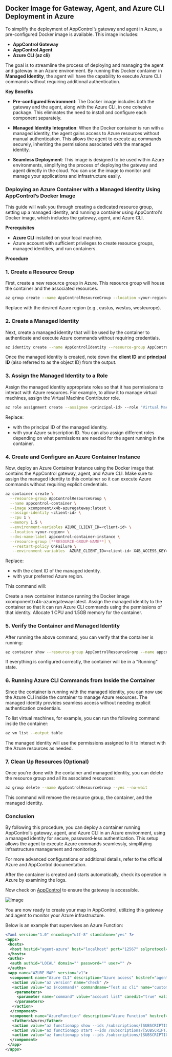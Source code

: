 ## Docker Image for Gateway, Agent, and Azure CLI Deployment in Azure

To simplify the deployment of AppControl’s gateway and agent in Azure, a pre-configured Docker image is available. This image includes:

-   **AppControl Gateway**
-   **AppControl Agent**
-   **Azure CLI (az cli)**

The goal is to streamline the process of deploying and managing the agent and gateway in an Azure environment. By running this Docker container in **Managed Identity**, the agent will have the capability to execute Azure CLI commands without requiring additional authentication.

**Key Benefits**

-   **Pre-configured Environment**: The Docker image includes both the gateway and the agent, along with the Azure CLI, in one cohesive package. This eliminates the need to install and configure each component separately.

-   **Managed Identity Integration**: When the Docker container is run with a managed identity, the agent gains access to Azure resources without manual authentication. This allows the agent to execute az commands securely, inheriting the permissions associated with the managed identity.

-   **Seamless Deployment**: This image is designed to be used within Azure environments, simplifying the process of deploying the gateway and agent directly in the cloud. You can use the image to monitor and manage your applications and infrastructure easily.

### Deploying an Azure Container with a Managed Identity Using AppControl’s Docker Image

This guide will walk you through creating a dedicated resource group, setting up a managed identity, and running a container using AppControl's Docker image, which includes the gateway, agent, and Azure CLI.

**Prerequisites**

-   **Azure CLI** installed on your local machine.
-   Azure account with sufficient privileges to create resource groups, managed identities, and run containers.

**Procedure**

### 1. Create a Resource Group

First, create a new resource group in Azure. This resource group will house the container and the associated resources.

```bash
az group create --name AppControlResourceGroup --location <your-region>
```

Replace **<your-region>** with the desired Azure region (e.g., eastus, westus, westeurope).

### 2. Create a Managed Identity

Next, create a managed identity that will be used by the container to authenticate and execute Azure commands without requiring credentials.

```bash
az identity create --name AppControlIdentity --resource-group AppControlResourceGroup --location <your-region>
```

Once the managed identity is created, note down the **client ID** and **principal ID** (also referred to as the object ID) from the output.

### 3. Assign the Managed Identity to a Role

Assign the managed identity appropriate roles so that it has permissions to interact with Azure resources. For example, to allow it to manage virtual machines, assign the Virtual Machine Contributor role.

```bash
az role assignment create --assignee <principal-id> --role "Virtual Machine Contributor" --scope /subscriptions/<subscription-id>/resourceGroups/AppControlResourceGroup
```

Replace:

-   **<principal-id>** with the principal ID of the managed identity.
-   **<subscription-id>** with your Azure subscription ID.
    You can also assign different roles depending on what permissions are needed for the agent running in the container.

### 4. Create and Configure an Azure Container Instance

Now, deploy an Azure Container Instance using the Docker image that contains the AppControl gateway, agent, and Azure CLI. Make sure to assign the managed identity to this container so it can execute Azure commands without requiring explicit credentials.

```bash
az container create \
  --resource-group AppControlResourceGroup \
  --name appcontrol-container \
  --image xcomponent/x4b-azuregateway:latest \
  --assign-identity <client-id> \
  --cpu 1 \
  --memory 1.5 \
  --environment-variables AZURE_CLIENT_ID=<client-id> \
  --location <your-region> \
  --dns-name-label appcontrol-container-instance \
  --resource-group [**RESOURCE-GROUP-NAME**] \
   --restart-policy OnFailure \
   --environment-variables  AZURE_CLIENT_ID=<client-id> X4B_ACCESS_KEY=[**YOUR-GATEWAY-ACCESS-KEY**] X4B_SECRET_ACCESS_KEY=[**YOUR-GATEWAY-SECRET-KEY**] X4B_PROXY_NAME=[**YOUR-GATEWAY-NAME**] APPCONTROL_API_URL=https://appcontrol.xcomponent.com/core/
```

Replace:

-   **<client-id>** with the client ID of the managed identity.
-   **<your-region>** with your preferred Azure region.

This command will:

Create a new container instance running the Docker image xcomponent/x4b-azuregateway:latest.
Assign the managed identity to the container so that it can run Azure CLI commands using the permissions of that identity.
Allocate 1 CPU and 1.5GB memory for the container.

### 5. Verify the Container and Managed Identity

After running the above command, you can verify that the container is running:

```bash
az container show --resource-group AppControlResourceGroup --name appcontrol-container --query "instanceView.state"
```

If everything is configured correctly, the container will be in a "Running" state.

### 6. Running Azure CLI Commands from Inside the Container

Since the container is running with the managed identity, you can now use the Azure CLI inside the container to manage Azure resources. The managed identity provides seamless access without needing explicit authentication credentials.

To list virtual machines, for example, you can run the following command inside the container:

```bash
az vm list --output table
```

The managed identity will use the permissions assigned to it to interact with the Azure resources as needed.

### 7. Clean Up Resources (Optional)

Once you're done with the container and managed identity, you can delete the resource group and all its associated resources:

```bash
az group delete --name AppControlResourceGroup --yes --no-wait
```

This command will remove the resource group, the container, and the managed identity.

### Conclusion

By following this procedure, you can deploy a container running AppControl’s gateway, agent, and Azure CLI in an Azure environment, using a managed identity for secure, password-less authentication. This setup allows the agent to execute Azure commands seamlessly, simplifying infrastructure management and monitoring.

For more advanced configurations or additional details, refer to the official Azure and AppControl documentation.

After the container is created and starts automatically, check its operation in Azure by examining the logs.

Now check on [AppControl](https://appcontrol.xcomponent.com/gateways?lng=en) to ensure the gateway is accessible.

![Image](gateway_started.png)

You are now ready to create your map in AppControl, utilizing this gateway and agent to monitor your Azure infrastructure.

Below is an example that supervises an Azure Function:

```xml
<?xml version="1.0" encoding="utf-8" standalone="yes" ?>
<apps>
 <hosts>
  <host hostid="agent-azure" host="localhost" port="12567" sslprotocol="Tls12" />
 </hosts>
 <auths>
  <auth authid="LOCAL" domain="" password="" user="" />
 </auths>
 <app name="AZURE MAP" version="v1">
  <component name="Azure CLI" description="Azure access" hostref="agent-azure" authref="LOCAL" redirectoutput="false" type="file">
   <action value="az version" name="check" />
   <action value="az $(command)" commandname="Test az cli" name="custom">
    <parameters>
     <parameter name="command" value="account list" canedit="true" validation="\*" />
    </parameters>
   </action>
  </component>
  <component name="AzureFunction" description="Azure Function" hostref="agent-azure" authref="LOCAL" redirectoutput="true" type="browser">
   <father>Azure</father>
   <action value="az functionapp show --ids /subscriptions/[SUBSCRIPTION-ID]/resourceGroups/[RESOURCE-GROUP-NAME]/providers/Microsoft.Web/sites/[FUNCTION-APP-NAME] --query 'state' | grep -q '&#34;Running&#34;'" name="check" />
   <action value="az functionapp start --ids /subscriptions/[SUBSCRIPTION-ID]/resourceGroups/[RESOURCE-GROUP-NAME]/providers/Microsoft.Web/sites/[FUNCTION-APP-NAME]" name="enable" />
   <action value="az functionapp stop --ids /subscriptions/[SUBSCRIPTION-ID]/resourceGroups/[RESOURCE-GROUP-NAME]/providers/Microsoft.Web/sites/[FUNCTION-APP-NAME]" name="disable" />
  </component>
 </app>
</apps>
```
